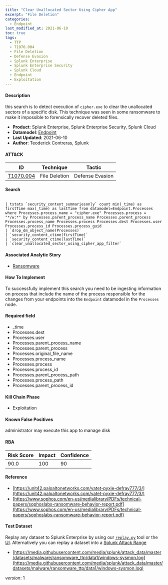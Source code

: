 ```yaml
---
title: "Clear Unallocated Sector Using Cipher App"
excerpt: "File Deletion"
categories:
  - Endpoint
last_modified_at: 2021-06-10
toc: true
tags:
  - TTP
  - T1070.004
  - File Deletion
  - Defense Evasion
  - Splunk Enterprise
  - Splunk Enterprise Security
  - Splunk Cloud
  - Endpoint
  - Exploitation
---
```




#### Description

this search is to detect execution of `cipher.exe` to clear the unallocated sectors of a specific disk. This technique was seen in some ransomware to make it impossible to forensically recover deleted files.

- **Product**: Splunk Enterprise, Splunk Enterprise Security, Splunk Cloud
- **Datamodel**: [Endpoint](https://docs.splunk.com/Documentation/CIM/latest/User/Endpoint)
- **Last Updated**: 2021-06-10
- **Author**: Teoderick Contreras, Splunk


#### ATT&CK

| ID          | Technique   | Tactic       |
| ----------- | ----------- |--------------|
| [T1070.004](https://attack.mitre.org/techniques/T1070/004/) | File Deletion | Defense Evasion |


#### Search

```

| tstats `security_content_summariesonly` count min(_time) as firstTime max(_time) as lastTime from datamodel=Endpoint.Processes where Processes.process_name = "cipher.exe" Processes.process = "*/w:*" by Processes.parent_process_name Processes.parent_process Processes.process_name Processes.process Processes.dest Processes.user Processes.process_id Processes.process_guid 
| `drop_dm_object_name(Processes)` 
| `security_content_ctime(firstTime)` 
| `security_content_ctime(lastTime)` 
| `clear_unallocated_sector_using_cipher_app_filter`
```

#### Associated Analytic Story
* [Ransomware](_stories/ransomware)


#### How To Implement
To successfully implement this search you need to be ingesting information on process that include the name of the process responsible for the changes from your endpoints into the `Endpoint` datamodel in the `Processes` node.

#### Required field
* _time
* Processes.dest
* Processes.user
* Processes.parent_process_name
* Processes.parent_process
* Processes.original_file_name
* Processes.process_name
* Processes.process
* Processes.process_id
* Processes.parent_process_path
* Processes.process_path
* Processes.parent_process_id


#### Kill Chain Phase
* Exploitation


#### Known False Positives
administrator may execute this app to manage disk



#### RBA

| Risk Score  | Impact      | Confidence   |
| ----------- | ----------- |--------------|
| 90.0 | 100 | 90 |



#### Reference

* [https://unit42.paloaltonetworks.com/vatet-pyxie-defray777/3/](https://unit42.paloaltonetworks.com/vatet-pyxie-defray777/3/)
* [https://www.sophos.com/en-us/medialibrary/PDFs/technical-papers/sophoslabs-ransomware-behavior-report.pdf](https://www.sophos.com/en-us/medialibrary/PDFs/technical-papers/sophoslabs-ransomware-behavior-report.pdf)



#### Test Dataset
Replay any dataset to Splunk Enterprise by using our [`replay.py`](https://github.com/splunk/attack_data#using-replaypy) tool or the [UI](https://github.com/splunk/attack_data#using-ui).
Alternatively you can replay a dataset into a [Splunk Attack Range](https://github.com/splunk/attack_range#replay-dumps-into-attack-range-splunk-server)

* [https://media.githubusercontent.com/media/splunk/attack_data/master/datasets/malware/ransomware_ttp/data1/windows-sysmon.log](https://media.githubusercontent.com/media/splunk/attack_data/master/datasets/malware/ransomware_ttp/data1/windows-sysmon.log)


_version_: 1
